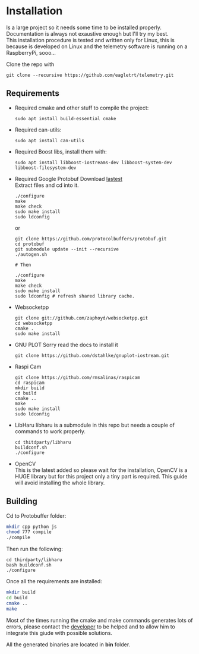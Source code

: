 # Installation

Is a large project so it needs some time to be installed properly.  
Documentation is always not exaustive enough but I'll try my best.  
This installation procedure is tested and written only for Linux, this is because is developed on Linux and the telemetry software is running on a RaspberryPi, sooo...

Clone the repo with
~~~
git clone --recursive https://github.com/eagletrt/telemetry.git
~~~

## Requirements
- Required cmake and other stuff to compile the project:  
  ~~~
  sudo apt install build-essential cmake
  ~~~
- Required can-utils:  
  ~~~
  sudo apt install can-utils
  ~~~
- Required Boost libs, install them with:  
  ~~~
  sudo apt install libboost-iostreams-dev libboost-system-dev libboost-filesystem-dev
  ~~~

- Required Google Protobuf
  Download [lastest](https://github.com/protocolbuffers/protobuf/releases)  
  Extract files and cd into it.  
  ~~~
  ./configure
  make
  make check
  sudo make install
  sudo ldconfig
  ~~~

  or
  ~~~
  git clone https://github.com/protocolbuffers/protobuf.git
  cd protobuf
  git submodule update --init --recursive
  ./autogen.sh

  # Then

  ./configure
  make
  make check
  sudo make install
  sudo ldconfig # refresh shared library cache.
  ~~~

- Websocketpp  
  ~~~
  git clone git://github.com/zaphoyd/websocketpp.git  
  cd websocketpp  
  cmake .  
  sudo make install  
  ~~~

- GNU PLOT
  Sorry read the docs to install it
  ~~~
  git clone https://github.com/dstahlke/gnuplot-iostream.git
  ~~~

- Raspi Cam
  ~~~
  git clone https://github.com/rmsalinas/raspicam
  cd raspicam
  mkdir build
  cd build
  cmake ..
  make
  sudo make install
  sudo ldconfig
  ~~~

- LibHaru
  libharu is a submodule in this repo but needs a couple of commands to work properly.  
  ~~~
  cd thitdparty/libharu
  buildconf.sh
  ./configure
  ~~~

- OpenCV  
  This is the latest added so please wait for the installation, OpenCV is a HUGE library but for this project only a tiny part is required. This guide will avoid installing the whole library.

## Building

Cd to Protobuffer folder:
~~~bash
mkdir cpp python js
chmod 777 compile
./compile
~~~

Then run the following:
~~~
cd thirdparty/libharu
bash buildconf.sh
./configure
~~~

Once all the requirements are installed:
~~~bash
mkdir build
cd build
cmake ..
make
~~~
Most of the times running the cmake and make commands generates lots of errors, please contact the [developer](https://github.com/Pippo98) to be helped and to allow him to integrate this giude with possible solutions.

All the generated binaries are located in **bin** folder.